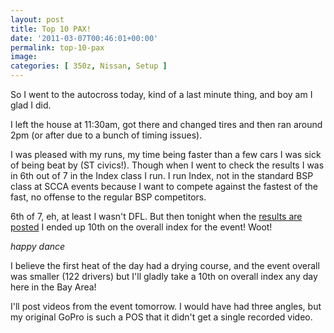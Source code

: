 ```yaml
---
layout: post
title: Top 10 PAX!
date: '2011-03-07T00:46:01+00:00'
permalink: top-10-pax
image:
categories: [ 350z, Nissan, Setup ]
---
```

So I went to the autocross today, kind of a last minute thing, and boy am I glad I did.

I left the house at 11:30am, got there and changed tires and then ran around 2pm (or after due to a bunch of timing issues).

I was pleased with my runs, my time being faster than a few cars I was sick of being beat by (ST civics!). Though when I went to check the results I was in 6th out of 7 in the Index class I run. I run Index, not in the standard BSP class at SCCA events because I want to compete against the fastest of the fast, no offense to the regular BSP competitors.

6th of 7, eh, at least I wasn't DFL. But then tonight when the [results are posted](https://web.archive.org/web/20120622085634/http://www.sfr-solo.org/solo2/Results/2011/Championship/round04.html) I ended up 10th on the overall index for the event! Woot!

*happy dance*

I believe the first heat of the day had a drying course, and the event overall was smaller (122 drivers) but I'll gladly take a 10th on overall index any day here in the Bay Area!

I'll post videos from the event tomorrow. I would have had three angles, but my original GoPro is such a POS that it didn't get a single recorded video. 





